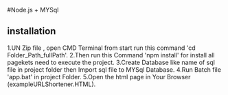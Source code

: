 #Node.js + MYSql 

## installation


1.UN Zip file , open CMD Terminal from start run this command 'cd Folder_Path_fullPath'.
2.Then run this Command 'npm install' for install all pagekets need to execute the project.
3.Create Database like name of sql file in project folder then Import sql file to MYSql Database.
4.Run Batch file 'app.bat' in project Folder.
5.Open the html page in Your Browser (exampleURLShortener.HTML).


